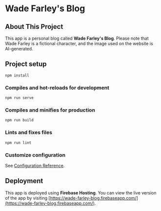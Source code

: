 # Wade Farley's Blog

## About This Project

This app is a personal blog called **Wade Farley's Blog**. Please note that Wade Farley is a fictional character, and the image used on the website is AI-generated.
## Project setup
```
npm install
```

### Compiles and hot-reloads for development
```
npm run serve
```

### Compiles and minifies for production
```
npm run build
```

### Lints and fixes files
```
npm run lint
```

### Customize configuration
See [Configuration Reference](https://cli.vuejs.org/config/).

## Deployment

This app is deployed using **Firebase Hosting**. You can view the live version of the app by visiting [https://wade-farley-blog.firebaseapp.com/](https://wade-farley-blog.firebaseapp.com/).
